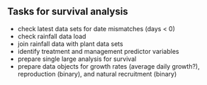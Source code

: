 ## Tasks for survival analysis

- check latest data sets for date mismatches (days < 0)
- check rainfall data load
- join rainfall data with plant data sets
- identify treatment and management predictor variables
- prepare single large analysis for survival
- prepare data objects for growth rates (average daily growth?), reproduction (binary), and natural recruitment (binary)

